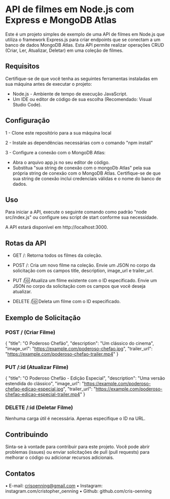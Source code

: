 # API de filmes em Node.js com Express e MongoDB Atlas

Este é um projeto simples de exemplo de uma API de filmes em Node.js que utiliza o framework Express.js para criar endpoints que se conectam a um banco de dados MongoDB Atlas. Esta API permite realizar operações CRUD (Criar, Ler, Atualizar, Deletar) em uma coleção de filmes.

## Requisitos

Certifique-se de que você tenha as seguintes ferramentas instaladas em sua máquina antes de executar o projeto:

- Node.js - Ambiente de tempo de execução JavaScript.
- Um IDE ou editor de código de sua escolha (Recomendado: Visual Studio Code).

## Configuração

1 - Clone este repositório para a sua máquina local

2 - Instale as dependências necessárias com o comando "npm install"

3 - Configure a conexão com o MongoDB Atlas:

- Abra o arquivo app.js no seu editor de código.
- Substitua "sua string de conexão com o mongoDb Atlas" pela sua própria string de conexão com o MongoDB Atlas. Certifique-se de que sua string de conexão inclui credenciais válidas e o nome do banco de dados.

## Uso

Para iniciar a API, execute o seguinte comando como padrão "node src/index.js" ou configure seu script de start conforme sua necessidade.

A API estará disponível em http://localhost:3000.

## Rotas da API

- GET /: Retorna todos os filmes da coleção.

- POST /: Cria um novo filme na coleção. Envie um JSON no corpo da solicitação com os campos title, description, image_url e trailer_url.

- PUT /:id: Atualiza um filme existente com o ID especificado. Envie um JSON no corpo da solicitação com os campos que você deseja atualizar.

- DELETE /:id: Deleta um filme com o ID especificado.

## Exemplo de Solicitação

### POST / (Criar Filme)

{
"title": "O Poderoso Chefão",
"description": "Um clássico do cinema",
"image_url": "https://example.com/poderoso-chefao.jpg",
"trailer_url": "https://example.com/poderoso-chefao-trailer.mp4"
}

### PUT /:id (Atualizar Filme)

{
"title": "O Poderoso Chefão - Edição Especial",
"description": "Uma versão estendida do clássico",
"image_url": "https://example.com/poderoso-chefao-edicao-especial.jpg",
"trailer_url": "https://example.com/poderoso-chefao-edicao-especial-trailer.mp4"
}

### DELETE /:id (Deletar Filme)

Nenhuma carga útil é necessária. Apenas especifique o ID na URL.

## Contribuindo

Sinta-se à vontade para contribuir para este projeto. Você pode abrir problemas (issues) ou enviar solicitações de pull (pull requests) para melhorar o código ou adicionar recursos adicionais.

## Contatos

• E-mail: crisoenning@gmail.com
• Instagram: instagram.com/cristopher_oenning
• Github: github.com/cris-oenning
